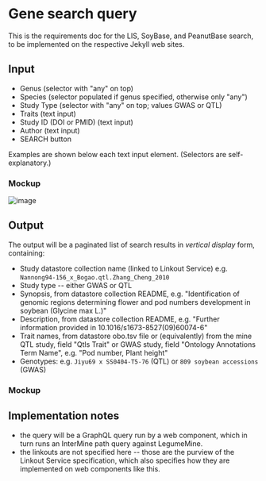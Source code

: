 # Gene search query

This is the requirements doc for the LIS, SoyBase, and PeanutBase search, to be implemented on the respective Jekyll web sites.

## Input

- Genus (selector with "any" on top)
- Species (selector populated if genus specified, otherwise only "any")
- Study Type (selector with "any" on top; values GWAS or QTL)
- Traits (text input)
- Study ID (DOI or PMID) (text input)
- Author (text input)
- SEARCH button

Examples are shown below each text input element. (Selectors are self-explanatory.)

### Mockup

![image](https://user-images.githubusercontent.com/5657219/231203688-f7493a37-f98a-42ef-a1f8-66b1395fbd76.png)

## Output

The output will be a paginated list of search results in *vertical display* form, containing:

- Study datastore collection name (linked to Linkout Service) e.g. `Nannong94-156_x_Bogao.qtl.Zhang_Cheng_2010`
- Study type -- either GWAS or QTL
- Synopsis, from datastore collection README, e.g. "Identification of genomic regions determining flower and pod numbers development in soybean (Glycine max L.)"
- Description, from datastore collection README, e.g. "Further information provided in 10.1016/s1673-8527(09)60074-6"
- Trait names, from datastore obo.tsv file or (equivalently) from the mine QTL study, field "Qtls
Trait" or GWAS study, field "Ontology Annotations Term Name", e.g. "Pod number, Plant height"
- Genotypes: e.g. `Jiyu69 x SS0404-T5-76` (QTL) or `809 soybean accessions` (GWAS)

### Mockup


## Implementation notes

- the query will be a GraphQL query run by a web component, which in turn runs an InterMine path query against LegumeMine.
- the linkouts are not specified here -- those are the purview of the Linkout Service specification, which also specifies how they are implemented on web components like this.
